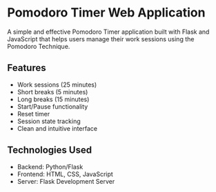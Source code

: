 # Pomodoro Timer Web Application

A simple and effective Pomodoro Timer application built with Flask and JavaScript that helps users manage their work sessions using the Pomodoro Technique.

## Features

- Work sessions (25 minutes)
- Short breaks (5 minutes)
- Long breaks (15 minutes)
- Start/Pause functionality
- Reset timer
- Session state tracking
- Clean and intuitive interface

## Technologies Used

- Backend: Python/Flask
- Frontend: HTML, CSS, JavaScript
- Server: Flask Development Server



